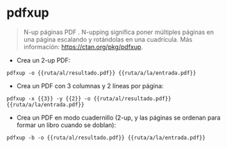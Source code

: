 # pdfxup

> N-up páginas PDF .
> N-upping significa poner múltiples páginas en una página escalando y rotándolas en una cuadrícula.
> Más información: <https://ctan.org/pkg/pdfxup>.

- Crea un 2-up PDF:

`pdfxup -o {{ruta/al/resultado.pdf}} {{ruta/a/la/entrada.pdf}}`

- Crea un PDF con 3 columnas y 2 líneas por página:

`pdfxup -x {{3}} -y {{2}} -o {{ruta/al/resultado.pdf}} {{ruta/a/la/entrada.pdf}}`

- Crea un PDF en modo cuadernillo (2-up, y las páginas se ordenan para formar un libro cuando se doblan):

`pdfxup -b -o {{ruta/al/resultado.pdf}} {{ruta/a/la/entrada.pdf}}`
